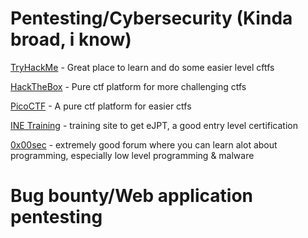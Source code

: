 # Pentesting/Cybersecurity (Kinda broad, i know)
[TryHackMe](www.tryhackme.com "")      - Great place to learn and do some easier level cftfs

[HackTheBox](www.hackthebox.com "")    - Pure ctf platform for more challenging ctfs 

[PicoCTF](www.picoctf.com "")          - A pure ctf platform for easier ctfs

[INE Training](www.ine.com "")         - training site to get eJPT, a good entry level certification

[0x00sec](www.0x00sec "")              - extremely good forum where you can learn alot about programming, especially low level programming & malware


# Bug bounty/Web application pentesting
